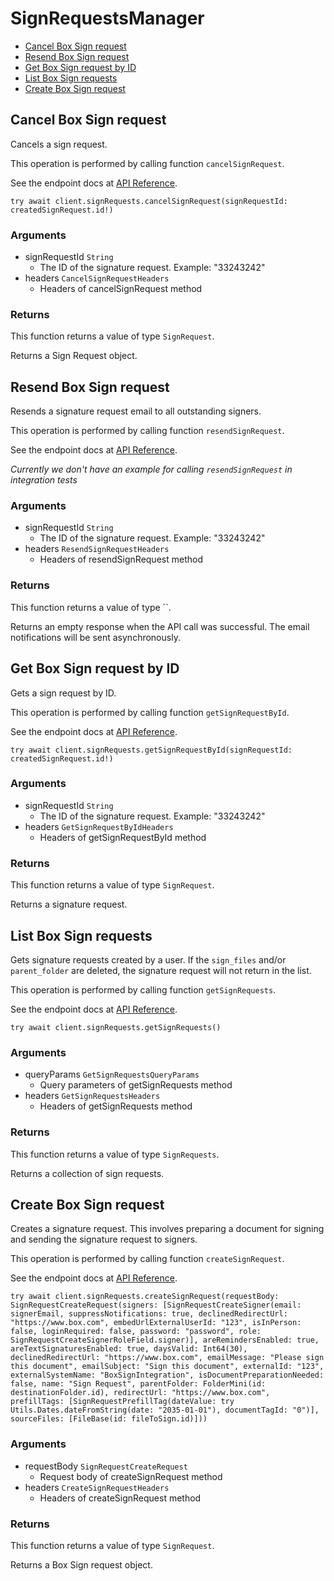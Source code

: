 # SignRequestsManager


- [Cancel Box Sign request](#cancel-box-sign-request)
- [Resend Box Sign request](#resend-box-sign-request)
- [Get Box Sign request by ID](#get-box-sign-request-by-id)
- [List Box Sign requests](#list-box-sign-requests)
- [Create Box Sign request](#create-box-sign-request)

## Cancel Box Sign request

Cancels a sign request.

This operation is performed by calling function `cancelSignRequest`.

See the endpoint docs at
[API Reference](https://developer.box.com/reference/post-sign-requests-id-cancel/).

<!-- sample post_sign_requests_id_cancel -->
```
try await client.signRequests.cancelSignRequest(signRequestId: createdSignRequest.id!)
```

### Arguments

- signRequestId `String`
  - The ID of the signature request. Example: "33243242"
- headers `CancelSignRequestHeaders`
  - Headers of cancelSignRequest method


### Returns

This function returns a value of type `SignRequest`.

Returns a Sign Request object.


## Resend Box Sign request

Resends a signature request email to all outstanding signers.

This operation is performed by calling function `resendSignRequest`.

See the endpoint docs at
[API Reference](https://developer.box.com/reference/post-sign-requests-id-resend/).

*Currently we don't have an example for calling `resendSignRequest` in integration tests*

### Arguments

- signRequestId `String`
  - The ID of the signature request. Example: "33243242"
- headers `ResendSignRequestHeaders`
  - Headers of resendSignRequest method


### Returns

This function returns a value of type ``.

Returns an empty response when the API call was successful.
The email notifications will be sent asynchronously.


## Get Box Sign request by ID

Gets a sign request by ID.

This operation is performed by calling function `getSignRequestById`.

See the endpoint docs at
[API Reference](https://developer.box.com/reference/get-sign-requests-id/).

<!-- sample get_sign_requests_id -->
```
try await client.signRequests.getSignRequestById(signRequestId: createdSignRequest.id!)
```

### Arguments

- signRequestId `String`
  - The ID of the signature request. Example: "33243242"
- headers `GetSignRequestByIdHeaders`
  - Headers of getSignRequestById method


### Returns

This function returns a value of type `SignRequest`.

Returns a signature request.


## List Box Sign requests

Gets signature requests created by a user. If the `sign_files` and/or
`parent_folder` are deleted, the signature request will not return in the list.

This operation is performed by calling function `getSignRequests`.

See the endpoint docs at
[API Reference](https://developer.box.com/reference/get-sign-requests/).

<!-- sample get_sign_requests -->
```
try await client.signRequests.getSignRequests()
```

### Arguments

- queryParams `GetSignRequestsQueryParams`
  - Query parameters of getSignRequests method
- headers `GetSignRequestsHeaders`
  - Headers of getSignRequests method


### Returns

This function returns a value of type `SignRequests`.

Returns a collection of sign requests.


## Create Box Sign request

Creates a signature request. This involves preparing a document for signing and
sending the signature request to signers.

This operation is performed by calling function `createSignRequest`.

See the endpoint docs at
[API Reference](https://developer.box.com/reference/post-sign-requests/).

<!-- sample post_sign_requests -->
```
try await client.signRequests.createSignRequest(requestBody: SignRequestCreateRequest(signers: [SignRequestCreateSigner(email: signerEmail, suppressNotifications: true, declinedRedirectUrl: "https://www.box.com", embedUrlExternalUserId: "123", isInPerson: false, loginRequired: false, password: "password", role: SignRequestCreateSignerRoleField.signer)], areRemindersEnabled: true, areTextSignaturesEnabled: true, daysValid: Int64(30), declinedRedirectUrl: "https://www.box.com", emailMessage: "Please sign this document", emailSubject: "Sign this document", externalId: "123", externalSystemName: "BoxSignIntegration", isDocumentPreparationNeeded: false, name: "Sign Request", parentFolder: FolderMini(id: destinationFolder.id), redirectUrl: "https://www.box.com", prefillTags: [SignRequestPrefillTag(dateValue: try Utils.Dates.dateFromString(date: "2035-01-01"), documentTagId: "0")], sourceFiles: [FileBase(id: fileToSign.id)]))
```

### Arguments

- requestBody `SignRequestCreateRequest`
  - Request body of createSignRequest method
- headers `CreateSignRequestHeaders`
  - Headers of createSignRequest method


### Returns

This function returns a value of type `SignRequest`.

Returns a Box Sign request object.


